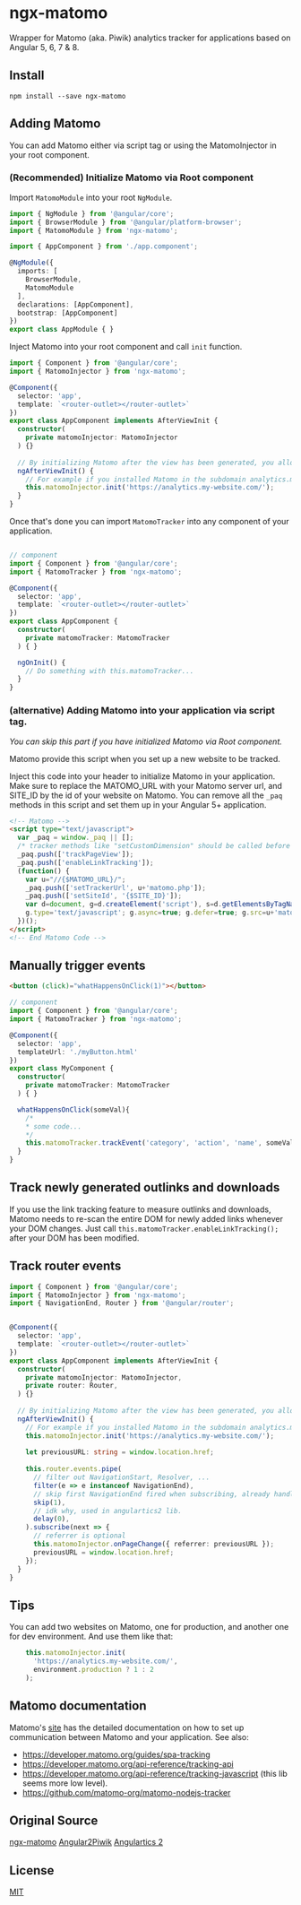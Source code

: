 # ngx-matomo 
Wrapper for Matomo (aka. Piwik) analytics tracker for applications based on Angular 5, 6, 7 & 8.

## Install
```npm install --save ngx-matomo```

## Adding Matomo
You can add Matomo either via script tag or using the MatomoInjector in your root component.

### (Recommended) Initialize Matomo via Root component 
Import ```MatomoModule``` into your root ```NgModule```.

```ts
import { NgModule } from '@angular/core';
import { BrowserModule } from '@angular/platform-browser';
import { MatomoModule } from 'ngx-matomo';

import { AppComponent } from './app.component';

@NgModule({
  imports: [
    BrowserModule,
    MatomoModule
  ],
  declarations: [AppComponent],
  bootstrap: [AppComponent]
})
export class AppModule { }
```

Inject Matomo into your root component and call `init` function.

```ts
import { Component } from '@angular/core';
import { MatomoInjector } from 'ngx-matomo';

@Component({
  selector: 'app',
  template: `<router-outlet></router-outlet>`
})
export class AppComponent implements AfterViewInit {
  constructor(
    private matomoInjector: MatomoInjector
  ) {}
  
  // By initializing Matomo after the view has been generated, you allow Matomo to track outlinks generated on the first view.
  ngAfterViewInit() {
    // For example if you installed Matomo in the subdomain analytics.my-website.com on https
    this.matomoInjector.init('https://analytics.my-website.com/');
  }
}
```

Once that's done you can import ```MatomoTracker``` into any component of your application.

```ts

// component
import { Component } from '@angular/core';
import { MatomoTracker } from 'ngx-matomo';

@Component({
  selector: 'app',
  template: `<router-outlet></router-outlet>`
})
export class AppComponent {
  constructor(
    private matomoTracker: MatomoTracker
  ) { }

  ngOnInit() {
    // Do something with this.matomoTracker...
  }
}
```

### (alternative) Adding Matomo into your application via script tag.
*You can skip this part if you have initialized Matomo via Root component.*

Matomo provide this script when you set up a new website to be tracked.

Inject this code into your header to initialize Matomo in your application.  
Make sure to replace the MATOMO_URL with your Matomo server url, and SITE_ID by the id of your website on Matomo. 
You can remove all the `_paq` methods in this script and set them up in your Angular 5+ application. 

```html
<!-- Matomo -->
<script type="text/javascript">
  var _paq = window._paq || [];
  /* tracker methods like "setCustomDimension" should be called before "trackPageView" */
  _paq.push(['trackPageView']);
  _paq.push(['enableLinkTracking']);
  (function() {
    var u="//{$MATOMO_URL}/";
    _paq.push(['setTrackerUrl', u+'matomo.php']);
    _paq.push(['setSiteId', '{$SITE_ID}']);
    var d=document, g=d.createElement('script'), s=d.getElementsByTagName('script')[0];
    g.type='text/javascript'; g.async=true; g.defer=true; g.src=u+'matomo.js'; s.parentNode.insertBefore(g,s);
  })();
</script>
<!-- End Matomo Code -->
```


## Manually trigger events

```html
<button (click)="whatHappensOnClick(1)"></button>
```

```ts
// component
import { Component } from '@angular/core';
import { MatomoTracker } from 'ngx-matomo';

@Component({
  selector: 'app',
  templateUrl: './myButton.html'
})
export class MyComponent {
  constructor(
    private matomoTracker: MatomoTracker
  ) { }

  whatHappensOnClick(someVal){
    /*
    * some code...
    */
    this.matomoTracker.trackEvent('category', 'action', 'name', someVal);
  }
}
```

## Track newly generated outlinks and downloads
If you use the link tracking feature to measure outlinks and downloads, Matomo needs to re-scan the entire DOM for newly added links whenever your DOM changes.
Just call ```this.matomoTracker.enableLinkTracking();``` after your DOM has been modified.

## Track router events

```ts
import { Component } from '@angular/core';
import { MatomoInjector } from 'ngx-matomo';
import { NavigationEnd, Router } from '@angular/router';


@Component({
  selector: 'app',
  template: `<router-outlet></router-outlet>`
})
export class AppComponent implements AfterViewInit {
  constructor(
    private matomoInjector: MatomoInjector,
    private router: Router,
  ) {}
  
  // By initializing Matomo after the view has been generated, you allow Matomo to track outlinks generated on the first view.
  ngAfterViewInit() {
    // For example if you installed Matomo in the subdomain analytics.my-website.com on https
    this.matomoInjector.init('https://analytics.my-website.com/');
    
    let previousURL: string = window.location.href;
    
    this.router.events.pipe(
      // filter out NavigationStart, Resolver, ...
      filter(e => e instanceof NavigationEnd),
      // skip first NavigationEnd fired when subscribing, already handled by init().
      skip(1),
      // idk why, used in angulartics2 lib.
      delay(0),
    ).subscribe(next => {
      // referrer is optional
      this.matomoInjector.onPageChange({ referrer: previousURL });
      previousURL = window.location.href;
    });
  }
}
```

## Tips
You can add two websites on Matomo, one for production, and another one for dev environment. And use them like that: 

```ts
    this.matomoInjector.init(
      'https://analytics.my-website.com/',
      environment.production ? 1 : 2
    );
```

## Matomo documentation
Matomo's [site](https://developer.matomo.org/guides/tracking-javascript-guide) has the detailed documentation on how to set up communication between Matomo and your application.
See also:
- https://developer.matomo.org/guides/spa-tracking
- https://developer.matomo.org/api-reference/tracking-api
- https://developer.matomo.org/api-reference/tracking-javascript (this lib seems more low level).
- https://github.com/matomo-org/matomo-nodejs-tracker

## Original Source
[ngx-matomo](https://github.com/Arnaud73/ngx-matomo)
[Angular2Piwik](https://github.com/awronka/Angular2Piwik)
[Angulartics 2](https://github.com/angulartics/angulartics2)

## License
[MIT](LICENSE)




